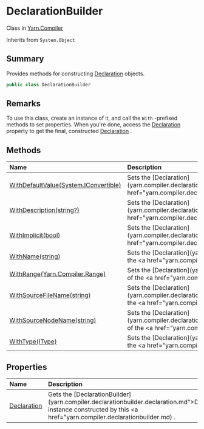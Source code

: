 # DeclarationBuilder

Class in [Yarn.Compiler](/docs/api/csharp/yarn.compiler.md)

Inherits from `System.Object`

## Summary


Provides methods for constructing  [Declaration](yarn.compiler.declaration.md)  objects.


```csharp
public class DeclarationBuilder
```

## Remarks


To use this class, create an instance of it, and call the
`With` -prefixed methods to set properties. When you're done, access
the  [Declaration](yarn.compiler.declarationbuilder.declaration.md)  property to get the final, constructed
[Declaration](yarn.compiler.declaration.md) .


## Methods

|Name|Description|
|:---|:---|
|[WithDefaultValue(System.IConvertible)](/docs/api/csharp/yarn.compiler.declarationbuilder.withdefaultvalue.md)|Sets the  [Declaration](yarn.compiler.declaration.defaultvalue.md">DefaultValue</a>  of the  <a href="yarn.compiler.declarationbuilder.declaration.md) .|
|[WithDescription(string?)](/docs/api/csharp/yarn.compiler.declarationbuilder.withdescription.md)|Sets the  [Declaration](yarn.compiler.declaration.description.md">Description</a>  of the  <a href="yarn.compiler.declarationbuilder.declaration.md) .|
|[WithImplicit(bool)](/docs/api/csharp/yarn.compiler.declarationbuilder.withimplicit.md)|Sets the  [Declaration](yarn.compiler.declaration.isimplicit.md">IsImplicit</a>  of the  <a href="yarn.compiler.declarationbuilder.declaration.md) .|
|[WithName(string)](/docs/api/csharp/yarn.compiler.declarationbuilder.withname.md)|Sets the  [Declaration](yarn.compiler.declaration.name.md">Name</a>  of the  <a href="yarn.compiler.declarationbuilder.declaration.md) .|
|[WithRange(Yarn.Compiler.Range)](/docs/api/csharp/yarn.compiler.declarationbuilder.withrange.md)|Sets the  [Declaration](yarn.compiler.declaration.range.md">Range</a>  of the  <a href="yarn.compiler.declarationbuilder.declaration.md) .|
|[WithSourceFileName(string)](/docs/api/csharp/yarn.compiler.declarationbuilder.withsourcefilename.md)|Sets the  [Declaration](yarn.compiler.declaration.sourcefilename.md">SourceFileName</a>  of the  <a href="yarn.compiler.declarationbuilder.declaration.md) .|
|[WithSourceNodeName(string)](/docs/api/csharp/yarn.compiler.declarationbuilder.withsourcenodename.md)|Sets the  [Declaration](yarn.compiler.declaration.sourcenodename.md">SourceNodeName</a>  of the  <a href="yarn.compiler.declarationbuilder.declaration.md) .|
|[WithType(IType)](/docs/api/csharp/yarn.compiler.declarationbuilder.withtype.md)|Sets the  [Declaration](yarn.compiler.declaration.type.md">Type</a>  of the  <a href="yarn.compiler.declarationbuilder.declaration.md) .|

## Properties

|Name|Description|
|:---|:---|
|[Declaration](/docs/api/csharp/yarn.compiler.declarationbuilder.declaration.md)|Gets the  [DeclarationBuilder](yarn.compiler.declarationbuilder.declaration.md">Declaration</a>  instance constructed by this  <a href="yarn.compiler.declarationbuilder.md) .|

